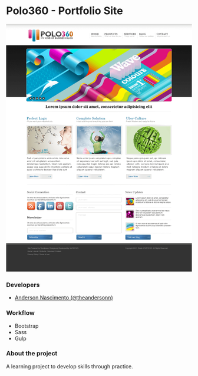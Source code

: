 # Polo360 - Portfolio Site

<p align="center">
    <img src="assets/src/images/general/polo360.png" width="1200" />
</p>

### Developers
- [Anderson Nascimento (@theandersonn)](https://github.com/theandersonn)

### Workflow
- Bootstrap
- Sass
- Gulp

### About the project
A learning project to develop skills through practice.


